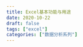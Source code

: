 ```yaml
---
title: Excel基本功能与用途
date: 2020-10-22
draft: false
tags: ["excel"]
categories: ["数据分析系列"]
---
```




